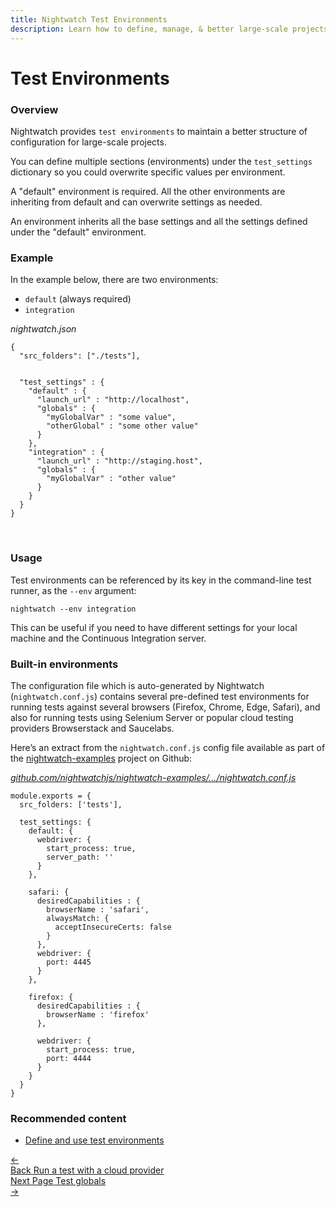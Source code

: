 ```yaml
---
title: Nightwatch Test Environments 
description: Learn how to define, manage, & better large-scale projects with multiple test environments in Nightwatch.
---
```


<div class="page-header"><h1>Test Environments</h1></div>

### Overview

Nightwatch provides `test environments` to maintain a better structure of configuration for large-scale projects.

You can define multiple sections (environments) under the `test_settings` dictionary so you could overwrite specific values per environment.

<p class="alert alert-info">A "default" environment is required. All the other environments are inheriting from default and can overwrite settings as needed.</p>

An environment inherits all the base settings and all the settings defined under the "default" environment.

### Example

In the example below, there are two environments: 
- `default` (always required)
- `integration`

<div class="sample-test">
<i>nightwatch.json</i><pre data-language="javascript"><code class="language-javascript">{
  "src_folders": ["./tests"],
  <br>
  "test_settings" : {
    "default" : {
      "launch_url" : "http://localhost",
      "globals" : {
        "myGlobalVar" : "some value",
        "otherGlobal" : "some other value"
      }
    },
    "integration" : {
      "launch_url" : "http://staging.host",
      "globals" : {
        "myGlobalVar" : "other value"
      }
    }
  }
}</code></pre></div>

<br>

### Usage
Test environments can be referenced by its key in the command-line test runner, as the  <code>--env</code> argument:

<pre><code class="language-bash">nightwatch --env integration</code></pre>

This can be useful if you need to have different settings for your local machine and the Continuous Integration server.

### Built-in environments
The configuration file which is auto-generated by Nightwatch (`nightwatch.conf.js`) contains several pre-defined test environments for running tests against several browsers (Firefox, Chrome, Edge, Safari), and also for running tests using Selenium Server or popular cloud testing providers Browserstack and Saucelabs.

Here’s an extract from the `nightwatch.conf.js` config file available as part of the <a href="https://github.com/nightwatchjs/nightwatch-examples/">nightwatch-examples</a> project on Github:

<div class="sample-test"><a href="https://github.com/nightwatchjs/nightwatch-examples/blob/main/nightwatch.conf.js"><i>github.com/nightwatchjs/nightwatch-examples/.../nightwatch.conf.js</i></a>

<pre class="line-numbers language-javascript"><code class="language-javascript">module.exports = {
  src_folders: ['tests'],

  test_settings: {
    default: {
      webdriver: {
        start_process: true,
        server_path: ''
      }
    },

    safari: {
      desiredCapabilities : {
        browserName : 'safari',
        alwaysMatch: {
          acceptInsecureCerts: false
        }
      },
      webdriver: {
        port: 4445
      }
    },
    
    firefox: {
      desiredCapabilities : {
        browserName : 'firefox'
      },
      
      webdriver: {
        start_process: true,
        port: 4444
      }
    }
  }
}</code></pre></div>

### Recommended content
 - [Define and use test environments](/guide/configuration/define-test-environments.html)

 <div class="doc-pagination pt-40">
  <div class="previous">
    <a href="https://nightwatchjs.org/guide/quickstarts/create-and-run-a-test-with-cloud-providers.html">
      <span>←</span>
        <div class="d-flex flex-column">
          <span class="smallT">Back</span>
          <span class="bigT">Run a test with a cloud provider</span>
        </div>
    </a>
  </div>
  <div class="next">
    <a href="https://nightwatchjs.org/guide/concepts/test-globals.html">
        <div class="d-flex flex-column">
          <span class="smallT">Next Page</span>
          <span class="bigT">Test globals</span>
        </div>
        <span>→</span>
    </a>
  </div>
</div>
